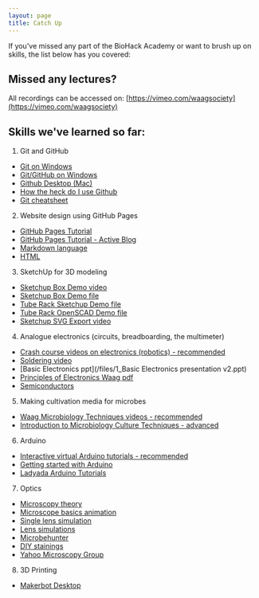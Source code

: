 ```yaml
---
layout: page
title: Catch Up
---
```


If you've missed any part of the BioHack Academy or want to brush up on skills, the list below has you covered:

## Missed any lectures?

All recordings can be accessed on: [https://vimeo.com/waagsociety](https://vimeo.com/waagsociety)

## Skills we've learned so far:

1. Git and GitHub
- [Git on Windows](https://nathanj.github.io/gitguide/tour.html)
- [Git/GitHub on Windows](https://code.tutsplus.com/tutorials/git-on-windows-for-newbs--net-25847)
- [Github Desktop (Mac)](http://programminghistorian.org/lessons/getting-started-with-github-desktop)
- [How the heck do I use Github](http://lifehacker.com/5983680/how-the-heck-do-i-use-github)
- [Git cheatsheet](http://rogerdudler.github.io/git-guide/)

2. Website design using GitHub Pages
- [GitHub Pages Tutorial](/files/github_pages.pdf)
- [GitHub Pages Tutorial - Active Blog](https://github.com/BioHackAcademy/BHA_DocumentationSite)
- [Markdown language](http://www.markdowntutorial.com/)
- [HTML](https://www.codecademy.com/learn/web)

3. SketchUp for 3D modeling
- [Sketchup Box Demo video](https://vimeo.com/156572816)
- [Sketchup Box Demo file](http://biohackacademy.github.io/bha4/class/1/files/DemoBox.skp)
- [Tube Rack Sketchup Demo file](http://biohackacademy.github.io/bha4/class/1/files/TubeRack.skp)
- [Tube Rack OpenSCAD Demo file](http://biohackacademy.github.io/bha4/class/1/files/TubeRack.scad)
- [Sketchup SVG Export video](https://vimeo.com/album/3816400/video/156577776)

4. Analogue electronics (circuits, breadboarding, the multimeter)
- [Crash course videos on electronics (robotics) - recommended](https://www.youtube.com/watch?v=Drk3Dz3_yLE)
- [Soldering video](https://www.youtube.com/watch?v=oqV2xU1fee8)
- [Basic Electronics ppt](/files/1_Basic Electronics presentation v2.ppt)
- [Principles of Electronics Waag pdf](/files/2_Principles.of.Electronics.pdf)
- [Semiconductors](/files/3_Transistor_redacted.ppt)

5. Making cultivation media for microbes
- [Waag Microbiology Techniques videos - recommended](https://vimeo.com/193707826)
- [Introduction to Microbiology Culture Techniques - advanced](https://www.youtube.com/watch?v=Et1v8EQP10U)

6. Arduino
- [Interactive virtual Arduino tutorials - recommended](https://circuits.io/lessons/OWPN85OISCBHZAJ)
- [Getting started with Arduino](http://www.makeuseof.com/tag/getting-started-with-arduino-a-beginners-guide/)
- [Ladyada Arduino Tutorials](http://www.ladyada.net/learn/arduino/)

7. Optics
- [Microscopy theory](http://micro.magnet.fsu.edu/primer/anatomy/anatomy.html)
- [Microscope basics animation](http://virtual.itg.uiuc.edu/training/LM_tutorial/)
- [Single lens simulation](https://phet.colorado.edu/sims/geometric-optics/geometric-optics_en.html)
- [Lens simulations](http://educypedia.karadimov.info/education/physicsjavalabolenses.htm)
- [Microbehunter](http://www.microbehunter.com/)
- [DIY stainings](http://www.crscientific.com/microscope-stain.html)
- [Yahoo Microscopy Group](https://groups.yahoo.com/neo/groups/Microscope/info)

8. 3D Printing
- [Makerbot Desktop](https://www.makerbot.com/media-center/2015/06/08/makerbot-desktop-3-7-faster-printing-better-profiles)

